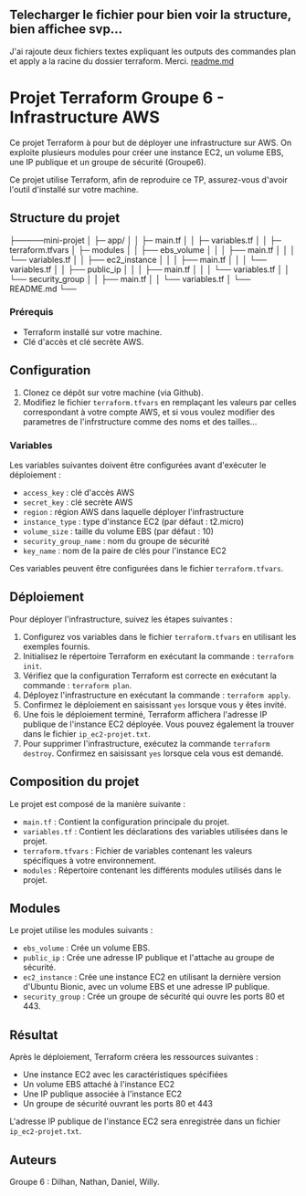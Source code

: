 ## Telecharger le fichier pour bien voir la structure, bien affichee svp...
J'ai rajoute deux fichiers textes expliquant les outputs des commandes plan et apply a la racine du dossier terraform. Merci.
[readme.md](https://github.com/IPSSI2022/terraform_groupe6_ipssi/files/11657095/readme.md)
# Projet Terraform Groupe 6 - Infrastructure AWS

Ce projet Terraform à pour but de déployer une infrastructure sur AWS. On exploite plusieurs modules pour créer une instance EC2, un volume EBS, une IP publique et un groupe de sécurité (Groupe6).


Ce projet utilise Terraform, afin de reproduire ce TP, assurez-vous d'avoir l'outil d'installé sur votre machine.


## Structure du projet

├─────mini-projet
│ ├─ app/
│ │ ├─ main.tf
│ │ ├─ variables.tf
│ │ ├─ terraform.tfvars
│ ├─ modules
│ │ ├── ebs_volume
│ │ │ ├── main.tf
│ │ │ └── variables.tf
│ │ ├── ec2_instance
│ │ │ ├── main.tf
│ │ │ └── variables.tf
│ │ ├── public_ip
│ │ │ ├── main.tf
│ │ │ └── variables.tf
│ │ └── security_group
│ │ ├── main.tf
│ │ └── variables.tf
│ └── README.md
└──


### Prérequis

- Terraform installé sur votre machine.
- Clé d'accès et clé secrète AWS.


## Configuration

1. Clonez ce dépôt sur votre machine (via Github).
2. Modifiez le fichier `terraform.tfvars` en remplaçant les valeurs par celles correspondant à votre compte AWS, et si vous voulez modifier des parametres de l'infrstructure comme des noms et des tailles...



### Variables

Les variables suivantes doivent être configurées avant d'exécuter le déploiement :

- `access_key` : clé d'accès AWS
- `secret_key` : clé secrète AWS
- `region` : région AWS dans laquelle déployer l'infrastructure
- `instance_type` : type d'instance EC2 (par défaut : t2.micro)
- `volume_size` : taille du volume EBS (par défaut : 10)
- `security_group_name` : nom du groupe de sécurité
- `key_name` : nom de la paire de clés pour l'instance EC2

Ces variables peuvent être configurées dans le fichier `terraform.tfvars`.

## Déploiement

Pour déployer l'infrastructure, suivez les étapes suivantes :

1. Configurez vos variables dans le fichier `terraform.tfvars` en utilisant les exemples fournis.
2. Initialisez le répertoire Terraform en exécutant la commande : `terraform init`.
3. Vérifiez que la configuration Terraform est correcte en exécutant la commande : `terraform plan`.
4. Déployez l'infrastructure en exécutant la commande : `terraform apply`.
5. Confirmez le déploiement en saisissant `yes` lorsque vous y êtes invité.
6. Une fois le déploiement terminé, Terraform affichera l'adresse IP publique de l'instance EC2 déployée. Vous pouvez également la trouver dans le fichier `ip_ec2-projet.txt`.
5. Pour supprimer l'infrastructure, exécutez la commande `terraform destroy`. Confirmez en saisissant `yes` lorsque cela vous est demandé.


## Composition du projet

Le projet est composé de la manière suivante :

- `main.tf` : Contient la configuration principale du projet.
- `variables.tf` : Contient les déclarations des variables utilisées dans le projet.
- `terraform.tfvars` : Fichier de variables contenant les valeurs spécifiques à votre environnement.
- `modules` : Répertoire contenant les différents modules utilisés dans le projet.

## Modules

Le projet utilise les modules suivants :

- `ebs_volume` : Crée un volume EBS.
- `public_ip` : Crée une adresse IP publique et l'attache au groupe de sécurité.
- `ec2_instance` : Crée une instance EC2 en utilisant la dernière version d'Ubuntu Bionic, avec un volume EBS et une adresse IP publique.
- `security_group` : Crée un groupe de sécurité qui ouvre les ports 80 et 443.



## Résultat

Après le déploiement, Terraform créera les ressources suivantes :

- Une instance EC2 avec les caractéristiques spécifiées
- Un volume EBS attaché à l'instance EC2
- Une IP publique associée à l'instance EC2
- Un groupe de sécurité ouvrant les ports 80 et 443

L'adresse IP publique de l'instance EC2 sera enregistrée dans un fichier `ip_ec2-projet.txt`.



## Auteurs

Groupe 6 : Dilhan, Nathan, Daniel, Willy.
